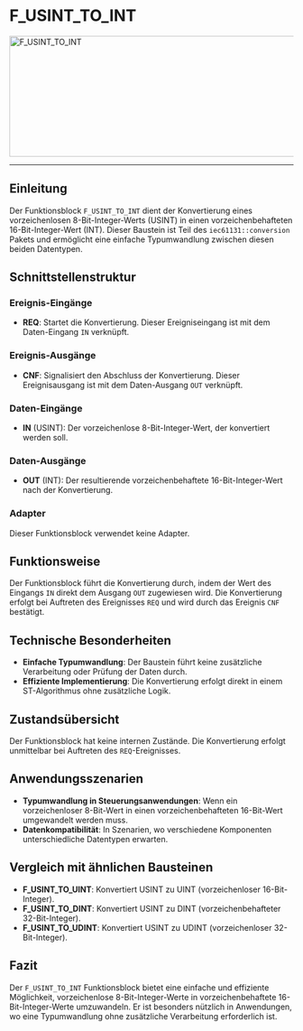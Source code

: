 # F_USINT_TO_INT

<img width="1436" height="214" alt="F_USINT_TO_INT" src="https://github.com/user-attachments/assets/d630e0ac-d3d0-4568-913f-698cfdc7ad6c" />

* * * * * * * * * *
## Einleitung
Der Funktionsblock `F_USINT_TO_INT` dient der Konvertierung eines vorzeichenlosen 8-Bit-Integer-Werts (USINT) in einen vorzeichenbehafteten 16-Bit-Integer-Wert (INT). Dieser Baustein ist Teil des `iec61131::conversion` Pakets und ermöglicht eine einfache Typumwandlung zwischen diesen beiden Datentypen.

## Schnittstellenstruktur

### **Ereignis-Eingänge**
- **REQ**: Startet die Konvertierung. Dieser Ereigniseingang ist mit dem Daten-Eingang `IN` verknüpft.

### **Ereignis-Ausgänge**
- **CNF**: Signalisiert den Abschluss der Konvertierung. Dieser Ereignisausgang ist mit dem Daten-Ausgang `OUT` verknüpft.

### **Daten-Eingänge**
- **IN** (USINT): Der vorzeichenlose 8-Bit-Integer-Wert, der konvertiert werden soll.

### **Daten-Ausgänge**
- **OUT** (INT): Der resultierende vorzeichenbehaftete 16-Bit-Integer-Wert nach der Konvertierung.

### **Adapter**
Dieser Funktionsblock verwendet keine Adapter.

## Funktionsweise
Der Funktionsblock führt die Konvertierung durch, indem der Wert des Eingangs `IN` direkt dem Ausgang `OUT` zugewiesen wird. Die Konvertierung erfolgt bei Auftreten des Ereignisses `REQ` und wird durch das Ereignis `CNF` bestätigt.

## Technische Besonderheiten
- **Einfache Typumwandlung**: Der Baustein führt keine zusätzliche Verarbeitung oder Prüfung der Daten durch.
- **Effiziente Implementierung**: Die Konvertierung erfolgt direkt in einem ST-Algorithmus ohne zusätzliche Logik.

## Zustandsübersicht
Der Funktionsblock hat keine internen Zustände. Die Konvertierung erfolgt unmittelbar bei Auftreten des `REQ`-Ereignisses.

## Anwendungsszenarien
- **Typumwandlung in Steuerungsanwendungen**: Wenn ein vorzeichenloser 8-Bit-Wert in einen vorzeichenbehafteten 16-Bit-Wert umgewandelt werden muss.
- **Datenkompatibilität**: In Szenarien, wo verschiedene Komponenten unterschiedliche Datentypen erwarten.

## Vergleich mit ähnlichen Bausteinen
- **F_USINT_TO_UINT**: Konvertiert USINT zu UINT (vorzeichenloser 16-Bit-Integer).
- **F_USINT_TO_DINT**: Konvertiert USINT zu DINT (vorzeichenbehafteter 32-Bit-Integer).
- **F_USINT_TO_UDINT**: Konvertiert USINT zu UDINT (vorzeichenloser 32-Bit-Integer).

## Fazit
Der `F_USINT_TO_INT` Funktionsblock bietet eine einfache und effiziente Möglichkeit, vorzeichenlose 8-Bit-Integer-Werte in vorzeichenbehaftete 16-Bit-Integer-Werte umzuwandeln. Er ist besonders nützlich in Anwendungen, wo eine Typumwandlung ohne zusätzliche Verarbeitung erforderlich ist.
